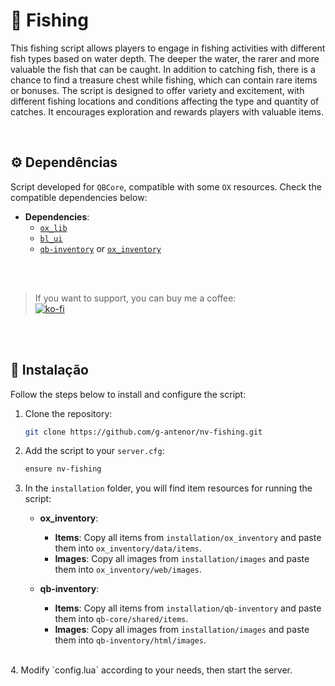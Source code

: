 # 🎣 Fishing

This fishing script allows players to engage in fishing activities with different fish types based on water depth. The deeper the water, the rarer and more valuable the fish that can be caught. In addition to catching fish, there is a chance to find a treasure chest while fishing, which can contain rare items or bonuses. The script is designed to offer variety and excitement, with different fishing locations and conditions affecting the type and quantity of catches. It encourages exploration and rewards players with valuable items.

<br>

## ⚙️ Dependências

Script developed for `QBCore`, compatible with some `OX` resources. 
Check the compatible dependencies below:
- **Dependencies**:
  - [`ox_lib`](https://github.com/overextended/ox_lib)
  - [`bl_ui`](https://github.com/Byte-Labs-Studio/bl_ui)
  - [`qb-inventory`](https://github.com/qbcore-framework/qb-inventory) or [`ox_inventory`](https://github.com/overextended/ox_inventory)

<br>
<br>

>If you want to support, you can buy me a coffee: </br>
[![ko-fi](https://ko-fi.com/img/githubbutton_sm.svg)](https://ko-fi.com/D1D81650V6)


<br>
<br>

## 🚀 Instalação

Follow the steps below to install and configure the script:

1. Clone the repository:
   ```bash
   git clone https://github.com/g-antenor/nv-fishing.git
   ```
2. Add the script to your `server.cfg`:
    ```bash
    ensure nv-fishing
    ```
3. In the `installation` folder, you will find item resources for running the script:
    - **ox_inventory**:
        - **Items**: Copy all items from `installation/ox_inventory` and paste them into `ox_inventory/data/items`.
        - **Images**: Copy all images from `installation/images` and paste them into `ox_inventory/web/images`.

    - **qb-inventory**:
        - **Items**: Copy all items from `installation/qb-inventory` and paste them into `qb-core/shared/items`.
        - **Images**: Copy all images from `installation/images` and paste them into `qb-inventory/html/images`.
<br>
4. Modify `config.lua` according to your needs, then start the server.
